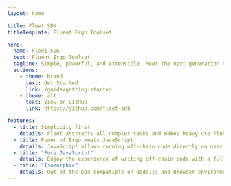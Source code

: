 ```yaml
---
layout: home

title: Fleet SDK
titleTemplate: Fluent Ergo Toolset

hero:
  name: Fleet SDK
  text: Fluent Ergo Toolset
  tagline: Simple, powerful, and extensible. Meet the next generation of Ergo Platform's off-chain code SDKs.
  actions:
    - theme: brand
      text: Get Started
      link: /guide/getting-started
    - theme: alt
      text: View on GitHub
      link: https://github.com/fleet-sdk

features:
  - title: Simplicity first
    details: Fleet abstracts all complex tasks and makes heavy use Fluent APIs to deliver a great developer experience.
  - title: Power of Ergo meets JavaScript
    details: JavaScript allows running off-chain code directly on user's browser, which means better decentralization as it makes backends unnecessary for most cases.
  - title: "Pure JavaScript"
    details: Enjoy the experience of writing off-chain code with a fully typed, fluent and pure JS library.
  - title: "Isomorphic"
    details: Out-of-the-box compatible on Node.js and Browser environments. Write once, run anywhere.
---
```

